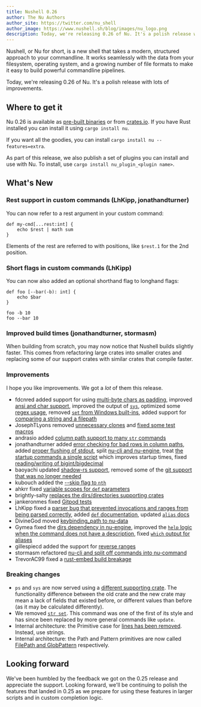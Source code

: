 ```yaml
---
title: Nushell 0.26
author: The Nu Authors
author_site: https://twitter.com/nu_shell
author_image: https://www.nushell.sh/blog/images/nu_logo.png
description: Today, we're releasing 0.26 of Nu. It's a polish release with lots of improvements.
---
```


Nushell, or Nu for short, is a new shell that takes a modern, structured approach to your commandline. It works seamlessly with the data from your filesystem, operating system, and a growing number of file formats to make it easy to build powerful commandline pipelines.

Today, we're releasing 0.26 of Nu. It's a polish release with lots of improvements.

<!-- more -->

## Where to get it

Nu 0.26 is available as [pre-built binaries](https://github.com/nushell/nushell/releases/tag/0.26.0) or from [crates.io](https://crates.io/crates/nu). If you have Rust installed you can install it using `cargo install nu`.

If you want all the goodies, you can install `cargo install nu --features=extra`.

As part of this release, we also publish a set of plugins you can install and use with Nu. To install, use `cargo install nu_plugin_<plugin name>`.

## What's New

### Rest support in custom commands (LhKipp, jonathandturner)

You can now refer to a rest argument in your custom command:

```nushell
def my-cmd[...rest:int] {
    echo $rest | math sum
}
```

Elements of the rest are referred to with positions, like `$rest.1` for the 2nd position.

### Short flags in custom commands (LhKipp)

You can now also added an optional shorthand flag to longhand flags:

```nushell
def foo [--bar(-b): int] {
    echo $bar
}

foo -b 10
foo --bar 10
```

### Improved build times (jonathandturner, stormasm)

When building from scratch, you may now notice that Nushell builds slightly faster. This comes from refactoring large crates into smaller crates and replacing some of our support crates with similar crates that compile faster.

### Improvements

I hope you like improvements. We got a _lot_ of them this release.

- fdcnred added support for using [multi-byte chars as padding](https://github.com/nushell/nushell/pull/2973), improved [ansi and char support](https://github.com/nushell/nushell/pull/2955), improved the output of [`sys`](https://github.com/nushell/nushell/pull/2959), optimized some [regex usage](https://github.com/nushell/nushell/pull/2937), removed [`set` from Windows built-ins](https://github.com/nushell/nushell/pull/2924), added support for [comparing a string and a filepath](https://github.com/nushell/nushell/pull/2906)
- JosephTLyons removed [unnecessary clones](https://github.com/nushell/nushell/pull/2970) and [fixed some test macros](https://github.com/nushell/nushell/pull/2969)
- andrasio added [column path support to many `str` commands](https://github.com/nushell/nushell/pull/2965)
- jonathandturner added [error checking for bad rows in column paths](https://github.com/nushell/nushell/pull/2964), added [proper flushing of stdout](https://github.com/nushell/nushell/pull/2952), split [nu-cli and nu-engine](https://github.com/nushell/nushell/pull/2898), treat [the startup commands a single script](https://github.com/nushell/nushell/pull/2890) which improves startup times, fixed [reading/writing of bigint/bigdecimal](https://github.com/nushell/nushell/pull/2893)
- baoyachi updated [shadow-rs support](https://github.com/nushell/nushell/pull/2963), removed some of the [git support that was no longer needed](https://github.com/nushell/nushell/pull/2935)
- kubouch added the [--skip flag to `nth`](https://github.com/nushell/nushell/pull/2953)
- ahkrr fixed [variable scopes for `def` parameters](https://github.com/nushell/nushell/pull/2951)
- brightly-salty [replaces the dirs/directories supporting crates](https://github.com/nushell/nushell/pull/2949)
- jankeronmes fixed [Gitpod tests](https://github.com/nushell/nushell/pull/2948)
- LhKipp fixed a [parser bug that prevented invocations and ranges from being parsed correctly](https://github.com/nushell/nushell/pull/2945), added [`def` documentation](https://github.com/nushell/nushell/pull/2939), updated [`alias` docs](https://github.com/nushell/nushell/pull/2925)
- DivineGod moved [keybinding_path to nu-data](https://github.com/nushell/nushell/pull/2927)
- Gymea fixed the [dirs dependency in nu-engine](https://github.com/nushell/nushell/pull/2924), improved the [`help` logic when the command does not have a description](https://github.com/nushell/nushell/pull/2915), fixed [`which` output for aliases](https://github.com/nushell/nushell/pull/2894)
- gillespiecd added the support for [reverse ranges](https://github.com/nushell/nushell/pull/2913)
- stormasm refactored [nu-cli and split off commands into nu-command](https://github.com/nushell/nushell/pull/2910)
- TrevorAC99 fixed a [rust-embed build breakage](https://github.com/nushell/nushell/pull/2880)

### Breaking changes

- `ps` and `sys` are now served using a [different supporting crate](https://github.com/nushell/nushell/pull/2954). The functionality difference between the old crate and the new crate may mean a lack of fields that existed before, or different values than before (as it may be calculated differently).
- We removed [`str set`](https://github.com/nushell/nushell/pull/2940). This command was one of the first of its style and has since been replaced by more general commands like `update`.
- Internal architecture: the Primitive case for [lines has been removed](https://github.com/nushell/nushell/pull/2887). Instead, use strings.
- Internal architecture: the Path and Pattern primitives are now called [FilePath and GlobPattern](https://github.com/nushell/nushell/pull/2889) respectively.

## Looking forward

We've been humbled by the feedback we got on the 0.25 release and appreciate the support. Looking forward, we'll be continuing to polish the features that landed in 0.25 as we prepare for using these features in larger scripts and in custom completion logic.

